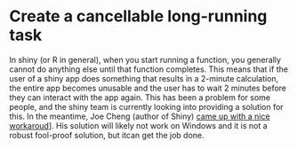 # Create a cancellable long-running task

In shiny (or R in general), when you start running a function, you generally cannot do anything else until that function completes. This means that if the user of a shiny app does something that results in a 2-minute calculation, the entire app becomes unusable and the user has to wait 2 minutes before they can interact with the app again. This has been a problem for some people, and the shiny team is currently looking into providing a solution for this. In the meantime, Joe Cheng (author of Shiny) [came up with a nice workaroud](https://gist.github.com/jcheng5/9504798d93e5c50109f8bbaec5abe372)]. His solution will likely not work on Windows and it is not a robust fool-proof solution, but itcan get the job done. 